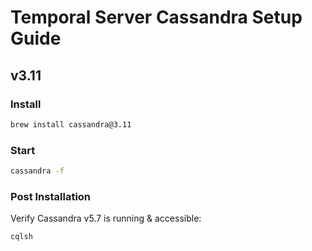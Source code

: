 # Temporal Server Cassandra Setup Guide

## v3.11

### Install
```bash
brew install cassandra@3.11
```

### Start
```bash
cassandra -f
```

### Post Installation
Verify Cassandra v5.7 is running & accessible:
```bash
cqlsh
```